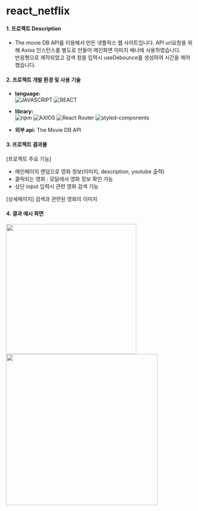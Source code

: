 # react_netflix

#### 1. 프로젝트 Description
- The movie DB API를 이용해서 만든 넷플릭스 웹 사이트입니다. 
API url요청을 위해 Axios 인스턴스를 별도로 만들어 메인화면 이미지 배너에 사용하였습니다.  
반응형으로 제작되었고 검색 창을 입력시 useDebounce를 생성하여 시간을 제어했습니다.

 

#### 2. 프로젝트 개발 환경 및 사용 기술
- **language:** <br>
![JAVASCRIPT](https://img.shields.io/badge/javaScript-ededed?style=for-the-badge&logo=javaScript&logoColor=F7DF1E)
![REACT](https://img.shields.io/badge/react-ededed?style=for-the-badge&logo=react&logoColor=61DAFB)

- **library:** <br>
![npm](https://img.shields.io/badge/npm-ededed?style=for-the-badge&logo=npm&logoColor=2C8EBB)
![AXIOS](https://img.shields.io/badge/Axios-ededed?style=for-the-badge&logo=Axios&logoColor=5A29E4)
![React Router](https://img.shields.io/badge/ReactRouter-ededed?style=for-the-badge&logo=ReactRouter&logoColor=CA4245)
![styled-components](https://img.shields.io/badge/styled-components-ededed?style=for-the-badge&logo=styled-componentsr&logoColor=CA4245)

- **외부 api:** The Movie DB API
 

#### 3. 프로젝트 결과물
[프로젝트 주요 기능]
- 메인페이지 랜덤으로 영화 정보(이미지, description, youtube 출력)
- 클릭되는 영화 : 모달에서 영화 정보 확인 가능
- 상단 input 입력시 관련 영화 검색 기능

[상세페이지]
검색과 관련된 영화의 이미지

#### 4. 결과 예시 화면

<div>
<img src="https://user-images.githubusercontent.com/57528886/204869710-d7d737dd-680c-4c7c-a254-1204184699bc.png" width="350"/>
<img src="https://user-images.githubusercontent.com/57528886/204869838-6edb1187-c3a5-44e5-b04a-d09200ad0974.png" width="407"/>
</div>
